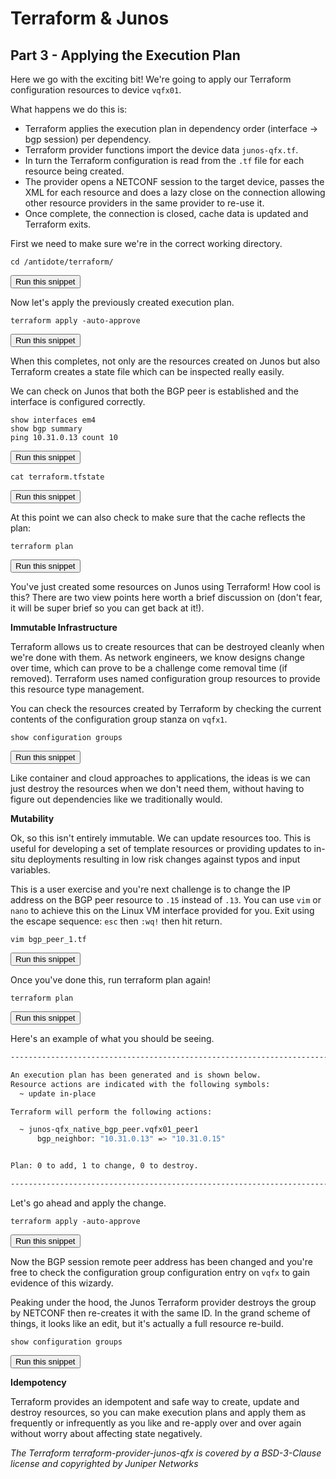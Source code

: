 # Terraform & Junos
## Part 3 - Applying the Execution Plan

Here we go with the exciting bit! We're going to apply our Terraform configuration resources to device `vqfx01`.

What happens we do this is:

- Terraform applies the execution plan in dependency order (interface -> bgp session) per dependency.
- Terraform provider functions import the device data `junos-qfx.tf`.
- In turn the Terraform configuration is read from the `.tf` file for each resource being created.
- The provider opens a NETCONF session to the target device, passes the XML for each resource and does a lazy close on the connection allowing other resource providers in the same provider to re-use it.
- Once complete, the connection is closed, cache data is updated and Terraform exits.

First we need to make sure we're in the correct working directory.

```
cd /antidote/terraform/
```
<button type="button" class="btn btn-primary btn-sm" onclick="runSnippetInTab('terraform1', this)">Run this snippet</button>

Now let's apply the previously created execution plan.

```
terraform apply -auto-approve
```
<button type="button" class="btn btn-primary btn-sm" onclick="runSnippetInTab('terraform1', this)">Run this snippet</button>

When this completes, not only are the resources created on Junos but also Terraform creates a state file which can be inspected really easily.

We can check on Junos that both the BGP peer is established and the interface is configured correctly.

```
show interfaces em4
show bgp summary
ping 10.31.0.13 count 10
```
<button type="button" class="btn btn-primary btn-sm" onclick="runSnippetInTab('vqfx1', this)">Run this snippet</button>

```
cat terraform.tfstate
```
<button type="button" class="btn btn-primary btn-sm" onclick="runSnippetInTab('terraform1', this)">Run this snippet</button>

At this point we can also check to make sure that the cache reflects the plan:

```
terraform plan
```
<button type="button" class="btn btn-primary btn-sm" onclick="runSnippetInTab('terraform1', this)">Run this snippet</button>

You've just created some resources on Junos using Terraform! How cool is this? There are two view points here worth a brief discussion on (don't fear, it will be super brief so you can get back at it!). 

__Immutable Infrastructure__

Terraform allows us to create resources that can be destroyed cleanly when we're done with them. As network engineers, we know designs change over time, which can prove to be a challenge come removal time (if removed). Terraform uses named configuration group resources to provide this resource type management.

You can check the resources created by Terraform by checking the current contents of the configuration group stanza on `vqfx1`.

```
show configuration groups
```
<button type="button" class="btn btn-primary btn-sm" onclick="runSnippetInTab('vqfx1', this)">Run this snippet</button>

Like container and cloud approaches to applications, the ideas is we can just destroy the resources when we don't need them, without having to figure out dependencies like we traditionally would.

__Mutability__

Ok, so this isn't entirely immutable. We can update resources too. This is useful for developing a set of template resources or providing updates to in-situ deployments resulting in low risk changes against typos and input variables.

This is a user exercise and you're next challenge is to change the IP address on the BGP peer resource to `.15` instead of `.13`. You can use `vim` or `nano` to achieve this on the Linux VM interface provided for you. Exit using the escape sequence: `esc` then `:wq!` then hit return.

```
vim bgp_peer_1.tf
```
<button type="button" class="btn btn-primary btn-sm" onclick="runSnippetInTab('terraform1', this)">Run this snippet</button>

Once you've done this, run terraform plan again!

```
terraform plan
```
<button type="button" class="btn btn-primary btn-sm" onclick="runSnippetInTab('terraform1', this)">Run this snippet</button>

Here's an example of what you should be seeing.

```bash
------------------------------------------------------------------------

An execution plan has been generated and is shown below.
Resource actions are indicated with the following symbols:
  ~ update in-place

Terraform will perform the following actions:

  ~ junos-qfx_native_bgp_peer.vqfx01_peer1
      bgp_neighbor: "10.31.0.13" => "10.31.0.15"


Plan: 0 to add, 1 to change, 0 to destroy.

------------------------------------------------------------------------
```

Let's go ahead and apply the change.

```
terraform apply -auto-approve
```
<button type="button" class="btn btn-primary btn-sm" onclick="runSnippetInTab('terraform1', this)">Run this snippet</button>

Now the BGP session remote peer address has been changed and you're free to check the configuration group configuration entry on `vqfx` to gain evidence of this wizardy.

Peaking under the hood, the Junos Terraform provider destroys the group by NETCONF then re-creates it with the same ID. In the grand scheme of things, it looks like an edit, but it's actually a full resource re-build.

```
show configuration groups
```
<button type="button" class="btn btn-primary btn-sm" onclick="runSnippetInTab('vqfx1', this)">Run this snippet</button>

__Idempotency__

Terraform provides an idempotent and safe way to create, update and destroy resources, so you can make execution plans and apply them as frequently or infrequently as you like and re-apply over and over again without worry about affecting state negatively.

*The Terraform terraform-provider-junos-qfx is covered by a BSD-3-Clause license and copyrighted by Juniper Networks*
